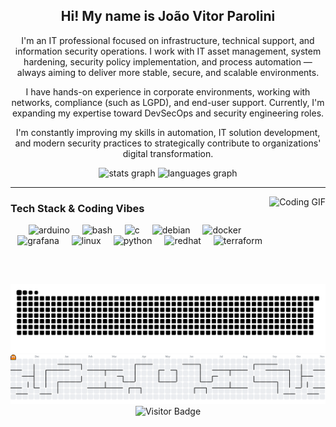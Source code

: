 <h2 align="center">Hi! My name is João Vitor Parolini</h2>

<p align="center">
I'm an IT professional focused on infrastructure, technical support, and information security operations.  
I work with IT asset management, system hardening, security policy implementation, and process automation — always aiming to deliver more stable, secure, and scalable environments.  
</p>
<p align="center">
I have hands-on experience in corporate environments, working with networks, compliance (such as LGPD), and end-user support.  
Currently, I'm expanding my expertise toward DevSecOps and security engineering roles.  
</p>
<p align="center">
I'm constantly improving my skills in automation, IT solution development, and modern security practices to strategically contribute to organizations' digital transformation.
</p>

<div align="center">
  <img src="https://github-readme-stats.vercel.app/api?username=parolini4&hide_title=false&hide_rank=false&show_icons=true&include_all_commits=true&count_private=true&disable_animations=false&theme=merko&locale=en&hide_border=false" height="150" alt="stats graph"  />
  <img src="https://github-readme-stats.vercel.app/api/top-langs?username=parolini4&locale=en&hide_title=false&layout=compact&card_width=320&langs_count=5&theme=merko&hide_border=false" height="150" alt="languages graph"  />
</div>

---

<img 
     align="right" 
     height="140" 
     src="https://github.com/user-attachments/assets/2b53e6bc-da72-4077-be65-0a39b572ff3c" 
     alt="Coding GIF" 
/>

### Tech Stack & Coding Vibes

<div align="center">
  <img src="https://cdn.jsdelivr.net/gh/devicons/devicon/icons/arduino/arduino-original.svg" height="30" alt="arduino" />
  <img width="12" />
  <img src="https://cdn.jsdelivr.net/gh/devicons/devicon/icons/bash/bash-original.svg" height="30" alt="bash" />
  <img width="12" />
  <img src="https://cdn.jsdelivr.net/gh/devicons/devicon/icons/c/c-original.svg" height="30" alt="c" />
  <img width="12" />
  <img src="https://cdn.jsdelivr.net/gh/devicons/devicon/icons/debian/debian-original.svg" height="30" alt="debian" />
  <img width="12" />
  <img src="https://cdn.jsdelivr.net/gh/devicons/devicon/icons/docker/docker-original.svg" height="30" alt="docker" />
  <img width="12" />
  <img src="https://cdn.jsdelivr.net/gh/devicons/devicon/icons/grafana/grafana-original.svg" height="30" alt="grafana" />
  <img width="12" />
  <img src="https://cdn.jsdelivr.net/gh/devicons/devicon/icons/linux/linux-original.svg" height="30" alt="linux" />
  <img width="12" />
  <img src="https://cdn.jsdelivr.net/gh/devicons/devicon/icons/python/python-original.svg" height="30" alt="python" />
  <img width="12" />
  <img src="https://cdn.jsdelivr.net/gh/devicons/devicon/icons/redhat/redhat-original.svg" height="30" alt="redhat" />
  <img width="12" />
  <img src="https://cdn.jsdelivr.net/gh/devicons/devicon/icons/terraform/terraform-original.svg" height="30" alt="terraform" />
</div>



<div align="center">
  <picture>
    <source media="(prefers-color-scheme: dark)" srcset="https://raw.githubusercontent.com/mayasrl/mayasrl/output/snake-dark.svg">
    <img src="https://raw.githubusercontent.com/mayasrl/mayasrl/output/snake.svg" alt="Snake animation" />
  </picture>
</div>



<div align="center">
  <picture>
    <source media="(prefers-color-scheme: dark)" srcset="https://raw.githubusercontent.com/mayasrl/mayasrl/output/pacman-contribution-graph-dark.svg">
    <img src="https://raw.githubusercontent.com/mayasrl/mayasrl/output/pacman-contribution-graph.svg" alt="Pac-Man animation" />
  </picture>
</div>

<div align="center">
  <img src="https://visitor-badge.laobi.icu/badge?page_id=parolini4.parolini4&" alt="Visitor Badge" />
</div>
